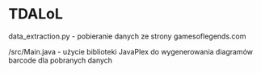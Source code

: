# TDALoL

data_extraction.py - pobieranie danych ze strony gamesoflegends.com

/src/Main.java - użycie biblioteki JavaPlex do wygenerowania diagramów barcode dla pobranych danych
